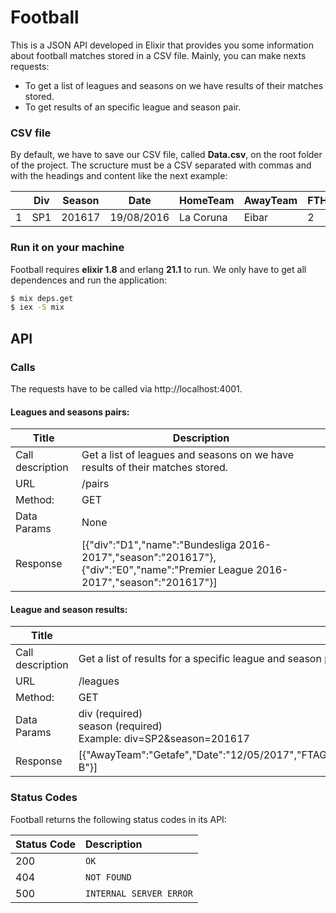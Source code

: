 # Football

This is a JSON API developed in Elixir that provides you some information about football matches stored in a CSV file.
Mainly, you can make nexts requests:
- To get a list of leagues and seasons on we have results of their matches stored.
- To get results of an specific league and season pair.

### CSV file

By default, we have to save our CSV file, called **Data.csv**, on the root folder of the project. The scructure must be a CSV separated with commas and with the headings and content like the next example:

|  | Div | Season | Date | HomeTeam | AwayTeam | FTHG | FTAG | FTR | HTHG | HTAG | HTR |
| ------ | ------ | ------ | ------ | ------ | ------ | ------ | ------ | ------ | ------ | ------ | ------ |
| 1 | SP1 | 201617 | 19/08/2016 | La Coruna | Eibar | 2 | 1 | H | 0 | 0 | D | 

### Run it on your machine

Football requires **elixir 1.8** and erlang **21.1** to run.
We only have to get all dependences and run the application:

```sh
$ mix deps.get
$ iex -S mix
```


## API
### Calls

The requests have to be called via http://localhost:4001.
#### Leagues and seasons pairs:
| Title |  Description | 
| ------ |  ------ | 
| Call description |  Get a list of leagues and seasons on we have results of their matches stored. | 
| URL |  /pairs | 
| Method: |  GET | 
| Data Params |  None | 
| Response |  [{"div":"D1","name":"Bundesliga 2016-2017","season":"201617"},{"div":"E0","name":"Premier League 2016-2017","season":"201617"}] | 

#### League and season results:
| Title |  Description | 
| ------ |  ------ | 
| Call description |  Get a list of results for a specific league and season pair. | 
| URL |  /leagues | 
| Method: |  GET | 
| Data Params |  div (required)<br>season (required)<br>Example: div=SP2&season=201617 | 
| Response |  [{"AwayTeam":"Getafe","Date":"12/05/2017","FTAG":"1","FTHG":"2","FTR":"H","HTAG":"0","HTHG":"1","HTR":"H","HomeTeam":"Sevilla B"}] | 

### Status Codes

Football returns the following status codes in its API:

| Status Code | Description |
| :--- | :--- |
| 200 | `OK` |
| 404 | `NOT FOUND` |
| 500 | `INTERNAL SERVER ERROR` |

